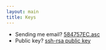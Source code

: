 ```yaml
---
layout: main
title: Keys
---
```


- Sending me email? [584757EC.asc](584757EC.asc)
- Public key? [ssh-rsa public key](ssh_rsa_publickey.txt)
